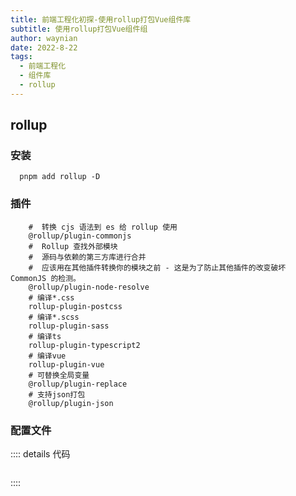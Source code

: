 ```yaml
---
title: 前端工程化初探-使用rollup打包Vue组件库
subtitle: 使用rollup打包Vue组件组
author: waynian
date: 2022-8-22
tags: 
  - 前端工程化
  - 组件库
  - rollup
---
```



## rollup

### 安装
```shell
  pnpm add rollup -D
```


### 插件
```shell
    #  转换 cjs 语法到 es 给 rollup 使用
    @rollup/plugin-commonjs 
    #  Rollup 查找外部模块
    #  源码与依赖的第三方库进行合并
    #  应该用在其他插件转换你的模块之前 - 这是为了防止其他插件的改变破坏 CommonJS 的检测。
    @rollup/plugin-node-resolve 
    # 编译*.css
    rollup-plugin-postcss
    # 编译*.scss
    rollup-plugin-sass
    # 编译ts
    rollup-plugin-typescript2
    # 编译vue
    rollup-plugin-vue
    # 可替换全局变量
    @rollup/plugin-replace
    # 支持json打包
    @rollup/plugin-json
```

### 配置文件

:::: details 代码
```ts
```
::::